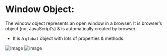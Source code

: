 # Window Object:
The window object represents an open window in a browser. It is browser’s object (not JavaScript’s) & is automatically created by browser.

- It is a `global` object with lots of properties & methods.

![image](https://github.com/user-attachments/assets/41988d59-599a-46cd-9285-b7357ad2525c)
![image](https://github.com/user-attachments/assets/1d6ea732-fbdf-4a0a-84e5-8dc64ba39e7b)
